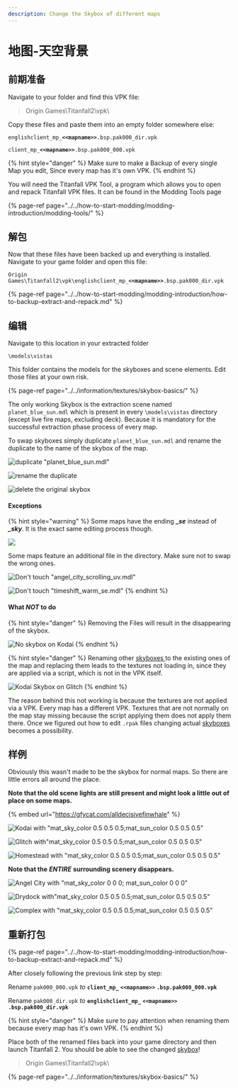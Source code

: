 ```yaml
---
description: Change the Skybox of different maps
---
```


# 地图-天空背景

## 前期准备

Navigate to your folder and find this VPK file:

> Origin Games\Titanfall2\vpk\

Copy these files and paste them into an empty folder somewhere else:

`englishclient_mp_`**`<<mapname>>`**`.bsp.pak000_dir.vpk`

`client_mp_`**`<<mapname>>`**`.bsp.pak000_000.vpk`

{% hint style="danger" %}
Make sure to make a Backup of every single Map you edit, Since every map has it's own VPK.
{% endhint %}

You will need the Titanfall VPK Tool, a program which allows you to open and repack Titanfall VPK files. It can be found in the Modding Tools page

{% page-ref page="../../how-to-start-modding/modding-introduction/modding-tools/" %}

## 解包

Now that these files have been backed up and everything is installed. Navigate to your game folder and open this file:

`Origin Games\Titanfall2\vpk\englishclient_mp_`**`<<mapname>>`**`.bsp.pak000_dir.vpk`

{% page-ref page="../../how-to-start-modding/modding-introduction/how-to-backup-extract-and-repack.md" %}

## 编辑

Navigate to this location in your extracted folder

`\models\vistas`

This folder contains the models for the skyboxes and scene elements. Edit those files at your own risk.

{% page-ref page="../../information/textures/skybox-basics/" %}

The only working Skybox is the extraction scene named `planet_blue_sun.mdl` which is present in every `\models\vistas` directory \(except live fire maps, excluding deck\). Because it is mandatory for the successful extraction phase process of every map.  

To swap skyboxes simply duplicate `planet_blue_sun.mdl` and rename the duplicate to the name of the skybox of the map. 

![duplicate &quot;planet\_blue\_sun.mdl&quot;](../../.gitbook/assets/step-1.PNG)

![rename the duplicate](../../.gitbook/assets/step-2.PNG)

![delete the original skybox](../../.gitbook/assets/step-3.PNG)

#### Exceptions

{% hint style="warning" %}
Some maps have the ending **\_**_**se**_ instead of _**\_sky**_. It is the exact same editing process though.

![](../../.gitbook/assets/exception.PNG)

Some maps feature an additional file in the directory.  Make sure not to swap the wrong ones.

![Don&apos;t touch &quot;angel\_city\_scrolling\_uv.mdl&quot;  ](../../.gitbook/assets/exception-1.PNG)

![Don&apos;t touch &quot;timeshift\_warm\_se.mdl&quot;](../../.gitbook/assets/exception-2.PNG)
{% endhint %}

#### What _**NOT**_ to do

{% hint style="danger" %}
Removing the Files will result in the disappearing of the skybox.

![No skybox on Kodai](../../.gitbook/assets/desktop-screenshot-2020.03.01-17.23.57.22.png)
{% endhint %}

{% hint style="danger" %}
Renaming other [skyboxes ](../../information/textures/skybox-basics/)to the existing ones of the map and replacing them leads to the textures not loading in, since they are applied via a script, which is not in the VPK itself. 

![Kodai Skybox on Glitch](../../.gitbook/assets/desktop-screenshot-2020.03.01-17.07.41.44.png)
{% endhint %}

The reason behind this not working is because the textures are not applied via a VPK. Every map has a different VPK. Textures that are not normally on the map stay missing because the script applying them does not apply them there. Once we figured out how to edit `.rpak` files changing actual [skyboxes ](../../information/textures/skybox-basics/)becomes a possibility. 

## 样例

Obviously this wasn't made to be the skybox for normal maps. So there are little errors all around the place.

**Note that the old scene lights are still present and might look a little out of place on some maps.**

{% embed url="https://gfycat.com/alldecisivefinwhale" %}

![Kodai with &quot;mat\_sky\_color 0.5 0.5 0.5;mat\_sun\_color 0.5 0.5 0.5&quot;](../../.gitbook/assets/desktop-screenshot-2020.03.05-17.44.46.45.png)

![Glitch with&quot;mat\_sky\_color 0.5 0.5 0.5;mat\_sun\_color 0.5 0.5 0.5&quot;](../../.gitbook/assets/desktop-screenshot-2020.03.05-17.46.24.61.png)

![Homestead with &quot;mat\_sky\_color 0.5 0.5 0.5;mat\_sun\_color 0.5 0.5 0.5&quot;](../../.gitbook/assets/desktop-screenshot-2020.03.05-17.18.16.92.png)

**Note that the** _**ENTIRE**_ **surrounding scenery disappears.**

![Angel City with &quot;mat\_sky\_color 0 0 0; mat\_sun\_color 0 0 0&quot; ](../../.gitbook/assets/desktop-screenshot-2020.03.04-18.47.58.92.png)

![Drydock with&quot;mat\_sky\_color 0.5 0.5 0.5;mat\_sun\_color 0.5 0.5 0.5&quot;](../../.gitbook/assets/desktop-screenshot-2020.03.05-17.27.28.28.png)

![Complex with &quot;mat\_sky\_color 0.5 0.5 0.5;mat\_sun\_color 0.5 0.5 0.5&quot;](../../.gitbook/assets/desktop-screenshot-2020.03.05-17.20.31.33.png)

## 重新打包

{% page-ref page="../../how-to-start-modding/modding-introduction/how-to-backup-extract-and-repack.md" %}

After closely following the previous link step by step:

Rename `pak000_000.vpk` _to_ **`client_mp_` `<<mapname>>` `.bsp.pak000_000.vpk`**

Rename `pak000_dir.vpk` _to_ **`englishclient_mp_` `<<mapname>>`** **`.bsp.pak000_dir.vpk`**

{% hint style="danger" %}
Make sure to pay attention when renaming them because every map has it's own VPK.
{% endhint %}

Place both of the renamed files back into your game directory and then launch Titanfall 2. You should be able to see the changed [skybox](../../information/textures/skybox-basics/)!

> Origin Games\Titanfall2\vpk\

{% page-ref page="../../information/textures/skybox-basics/" %}

